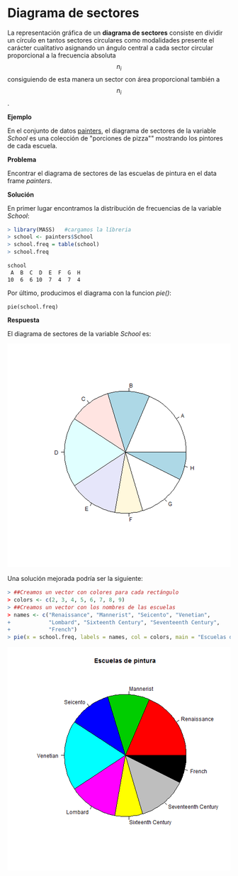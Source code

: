 
# Diagrama de sectores

La representación gráfica de un __diagrama de sectores__ consiste en dividir un círculo en tantos sectores circulares como modalidades presente el carácter cualitativo asignando un ángulo central a cada sector circular proporcional a la frecuencia absoluta $$n_{i}$$ consiguiendo de esta manera un sector con área proporcional también a $$n_{i}$$.

__Ejemplo__

En el conjunto de datos [painters](https://rsanchezs.gitbooks.io/statsr/content/chapter1/index.html), el diagrama de sectores de la variable _School_ es una colección de "porciones de pizza"" mostrando los pintores de cada escuela.

__Problema__

Encontrar el diagrama de sectores de las escuelas de pintura en el data frame _painters_.


__Solución__

En primer lugar encontramos la distribución de frecuencias de la variable _School_:


```r
> library(MASS)   #cargamos la líbreria
> school <- painters$School
> school.freq = table(school)
> school.freq
```

```
school
 A  B  C  D  E  F  G  H 
10  6  6 10  7  4  7  4 
```
Por último, producimos el diagrama con la funcion _pie()_:

```
pie(school.freq)

```
__Respuesta__

El diagrama de sectores de la variable _School_ es:

![plot of chunk school.freq](figure/school.freq-1.png)

Una solución mejorada podría ser la siguiente:


```r
> ##Creamos un vector con colores para cada rectángulo
> colors <- c(2, 3, 4, 5, 6, 7, 8, 9)
> ##Creamos un vector con los nombres de las escuelas
> names <- c("Renaissance", "Mannerist", "Seicento", "Venetian", 
+            "Lombard", "Sixteenth Century", "Seventeenth Century", 
+            "French")
> pie(x = school.freq, labels = names, col = colors, main = "Escuelas de pintura")
```

![plot of chunk unnamed-chunk-2](figure/unnamed-chunk-2-1.png)







